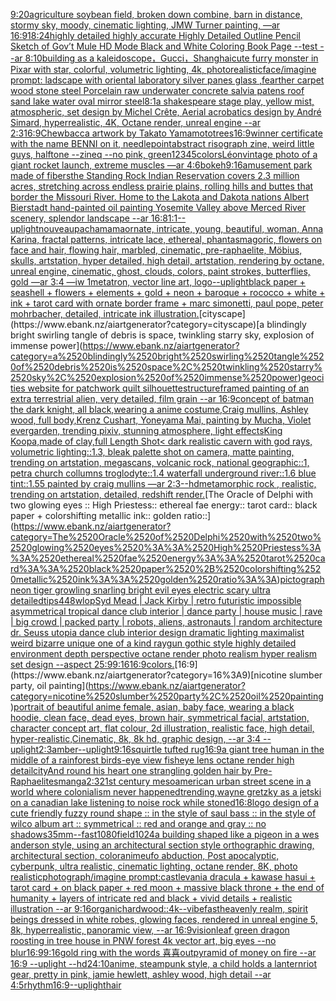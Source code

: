[9:20](https://www.ebank.nz/aiartgenerator?category=9%3A20)[agriculture soybean field, broken down combine, barn in distance, stormy sky, moody, cinematic lighting, JMW Turner painting, —ar 16:9](https://www.ebank.nz/aiartgenerator?category=agriculture%2520soybean%2520field%2C%2520broken%2520down%2520combine%2C%2520barn%2520in%2520distance%2C%2520stormy%2520sky%2C%2520moody%2C%2520cinematic%2520lighting%2C%2520JMW%2520Turner%2520painting%2C%2520%E2%80%94ar%252016%3A9)[18:24](https://www.ebank.nz/aiartgenerator?category=18%3A24)[highly detailed highly accurate Highly Detailed Outline Pencil Sketch of Gov’t Mule HD Mode Black and White Coloring Book Page  --test --ar 8:10](https://www.ebank.nz/aiartgenerator?category=highly%2520detailed%2520highly%2520accurate%2520Highly%2520Detailed%2520Outline%2520Pencil%2520Sketch%2520of%2520Gov%E2%80%99t%2520Mule%2520HD%2520Mode%2520Black%2520and%2520White%2520Coloring%2520Book%2520Page%2520%2520--test%2520--ar%25208%3A10)[building as a kaleidoscope，Gucci，Shanghai](https://www.ebank.nz/aiartgenerator?category=building%2520as%2520a%2520kaleidoscope%EF%BC%8CGucci%EF%BC%8CShanghai)[cute furry monster in Pixar with star, colorful, volumetric lighting, 4k, photorealistic](https://www.ebank.nz/aiartgenerator?category=cute%2520furry%2520monster%2520in%2520Pixar%2520with%2520star%2C%2520colorful%2C%2520volumetric%2520lighting%2C%25204k%2C%2520photorealistic)[face](https://www.ebank.nz/aiartgenerator?category=face)[/imagine prompt: ladscape with oriental laboratory silver panes glass ,fearther carpet wood stone steel Porcelain raw underwater concrete salvia patens roof sand lake water oval mirror steel](https://www.ebank.nz/aiartgenerator?category=/imagine%2520prompt%3A%2520ladscape%2520with%2520oriental%2520laboratory%2520silver%2520panes%2520glass%2520%2Cfearther%2520carpet%2520wood%2520stone%2520steel%2520Porcelain%2520raw%2520underwater%2520concrete%2520salvia%2520patens%2520roof%2520sand%2520lake%2520water%2520oval%2520mirror%2520steel)[8:1](https://www.ebank.nz/aiartgenerator?category=8%3A1)[a shakespeare stage play, yellow mist, atmospheric, set design by Michel Crête, Aerial acrobatics design by André Simard, hyperrealistic, 4K, Octane render, unreal engine --ar 2:3](https://www.ebank.nz/aiartgenerator?category=a%2520shakespeare%2520stage%2520play%2C%2520yellow%2520mist%2C%2520atmospheric%2C%2520set%2520design%2520by%2520Michel%2520Cr%C3%AAte%2C%2520Aerial%2520acrobatics%2520design%2520by%2520Andr%C3%A9%2520Simard%2C%2520hyperrealistic%2C%25204K%2C%2520Octane%2520render%2C%2520unreal%2520engine%2520--ar%25202%3A3)[16:9](https://www.ebank.nz/aiartgenerator?category=16%3A9)[Chewbacca artwork by Takato Yamamoto](https://www.ebank.nz/aiartgenerator?category=Chewbacca%2520artwork%2520by%2520Takato%2520Yamamoto)[trees](https://www.ebank.nz/aiartgenerator?category=trees)[16:9](https://www.ebank.nz/aiartgenerator?category=16%3A9)[winner certificate with the name BENNI on it, needlepoint](https://www.ebank.nz/aiartgenerator?category=winner%2520certificate%2520with%2520the%2520name%2520BENNI%2520on%2520it%2C%2520needlepoint)[abstract risograph zine, weird little guys, halftone --zineq --no pink, green](https://www.ebank.nz/aiartgenerator?category=abstract%2520risograph%2520zine%2C%2520weird%2520little%2520guys%2C%2520halftone%2520--zineq%2520--no%2520pink%2C%2520green)[12345](https://www.ebank.nz/aiartgenerator?category=12345)[colors](https://www.ebank.nz/aiartgenerator?category=colors)[Léon](https://www.ebank.nz/aiartgenerator?category=L%C3%A9on)[vintage photo of a giant rocket launch, extreme muscles —ar 4:6](https://www.ebank.nz/aiartgenerator?category=vintage%2520photo%2520of%2520a%2520giant%2520rocket%2520launch%2C%2520extreme%2520muscles%2520%E2%80%94ar%25204%3A6)[bokeh](https://www.ebank.nz/aiartgenerator?category=bokeh)[9:16](https://www.ebank.nz/aiartgenerator?category=9%3A16)[amusement park made of fibers](https://www.ebank.nz/aiartgenerator?category=amusement%2520park%2520made%2520of%2520fibers)[the Standing Rock Indian Reservation covers 2.3 million acres, stretching across endless prairie plains, rolling hills and buttes that border the Missouri River. Home to the Lakota and Dakota nations Albert Bierstadt hand-painted oil painting Yosemite Valley above Merced River scenery, splendor landscape --ar 16:8](https://www.ebank.nz/aiartgenerator?category=the%2520Standing%2520Rock%2520Indian%2520Reservation%2520covers%25202.3%2520million%2520acres%2C%2520stretching%2520across%2520endless%2520prairie%2520plains%2C%2520rolling%2520hills%2520and%2520buttes%2520that%2520border%2520the%2520Missouri%2520River.%2520Home%2520to%2520the%2520Lakota%2520and%2520Dakota%2520nations%2520Albert%2520Bierstadt%2520hand-painted%2520oil%2520painting%2520Yosemite%2520Valley%2520above%2520Merced%2520River%2520scenery%2C%2520splendor%2520landscape%2520--ar%252016%3A8)[1:1](https://www.ebank.nz/aiartgenerator?category=1%3A1)[--uplight](https://www.ebank.nz/aiartgenerator?category=--uplight)[nouveau](https://www.ebank.nz/aiartgenerator?category=nouveau)[pachamama](https://www.ebank.nz/aiartgenerator?category=pachamama)[ornate, intricate, young, beautiful, woman, Anna Karina, fractal patterns, intricate lace, ethereal, phantasmagoric, flowers on face and hair, flowing hair, marbled, cinematic, pre-raphaelite, Möbius, skulls, artstation, hyper detailed, high detail, artstation, rendering by octane, unreal engine, cinematic, ghost, clouds, colors, paint strokes, butterflies, gold —ar 3:4 —iw 1](https://www.ebank.nz/aiartgenerator?category=ornate%2C%2520intricate%2C%2520young%2C%2520beautiful%2C%2520woman%2C%2520Anna%2520Karina%2C%2520fractal%2520patterns%2C%2520intricate%2520lace%2C%2520ethereal%2C%2520phantasmagoric%2C%2520flowers%2520on%2520face%2520and%2520hair%2C%2520flowing%2520hair%2C%2520marbled%2C%2520cinematic%2C%2520pre-raphaelite%2C%2520M%C3%B6bius%2C%2520skulls%2C%2520artstation%2C%2520hyper%2520detailed%2C%2520high%2520detail%2C%2520artstation%2C%2520rendering%2520by%2520octane%2C%2520unreal%2520engine%2C%2520cinematic%2C%2520ghost%2C%2520clouds%2C%2520colors%2C%2520paint%2520strokes%2C%2520butterflies%2C%2520gold%2520%E2%80%94ar%25203%3A4%2520%E2%80%94iw%25201)[metatron, vector line art, logo](https://www.ebank.nz/aiartgenerator?category=metatron%2C%2520vector%2520line%2520art%2C%2520logo)[--uplight](https://www.ebank.nz/aiartgenerator?category=--uplight)[black paper + seashell + flowers + elements + gold + neon + baroque + rococco + white + ink + tarot card with ornate border frame + marc simonetti, paul pope, peter mohrbacher, detailed, intricate ink illustration.](https://www.ebank.nz/aiartgenerator?category=black%2520paper%2520%2B%2520seashell%2520%2B%2520flowers%2520%2B%2520elements%2520%2B%2520gold%2520%2B%2520neon%2520%2B%2520baroque%2520%2B%2520rococco%2520%2B%2520white%2520%2B%2520ink%2520%2B%2520tarot%2520card%2520with%2520ornate%2520border%2520frame%2520%2B%2520marc%2520simonetti%2C%2520paul%2520pope%2C%2520peter%2520mohrbacher%2C%2520detailed%2C%2520intricate%2520ink%2520illustration.)[cityscape](https://www.ebank.nz/aiartgenerator?category=cityscape)[a blindingly bright swirling tangle of debris is space, twinkling starry sky, explosion of immense power](https://www.ebank.nz/aiartgenerator?category=a%2520blindingly%2520bright%2520swirling%2520tangle%2520of%2520debris%2520is%2520space%2C%2520twinkling%2520starry%2520sky%2C%2520explosion%2520of%2520immense%2520power)[geocities website for patchwork quilt silhouette](https://www.ebank.nz/aiartgenerator?category=geocities%2520website%2520for%2520patchwork%2520quilt%2520silhouette)[structure](https://www.ebank.nz/aiartgenerator?category=structure)[framed painting of an extra terrestrial alien, very detailed, film grain --ar 16:9](https://www.ebank.nz/aiartgenerator?category=framed%2520painting%2520of%2520an%2520extra%2520terrestrial%2520alien%2C%2520very%2520detailed%2C%2520film%2520grain%2520--ar%252016%3A9)[concept of batman the dark knight, all black,wearing a anime costume,Craig mullins, Ashley wood, full body,Krenz Cushart, Yoneyama Mai, painting by Mucha, Violet evergarden, trending pixiv, stunning atmosphere, light effects](https://www.ebank.nz/aiartgenerator?category=concept%2520of%2520batman%2520the%2520dark%2520knight%2C%2520all%2520black%2Cwearing%2520a%2520anime%2520costume%2CCraig%2520mullins%2C%2520Ashley%2520wood%2C%2520full%2520body%2CKrenz%2520Cushart%2C%2520Yoneyama%2520Mai%2C%2520painting%2520by%2520Mucha%2C%2520Violet%2520evergarden%2C%2520trending%2520pixiv%2C%2520stunning%2520atmosphere%2C%2520light%2520effects)[King Koopa,made of clay,full Length Shot](https://www.ebank.nz/aiartgenerator?category=King%2520Koopa%2Cmade%2520of%2520clay%2Cfull%2520Length%2520Shot)[< dark realistic cavern with god rays, volumetric lighting::1.3, bleak palette shot on camera, matte painting, trending on artstation, megascans, volcanic rock, national geographic::1, petra church collumns troglodyte::1.4 waterfall underground river::1.6 blue tint::1.55 painted by craig mullins —ar 2:3](https://www.ebank.nz/aiartgenerator?category=%3C%2520dark%2520realistic%2520cavern%2520with%2520god%2520rays%2C%2520volumetric%2520lighting%3A%3A1.3%2C%2520bleak%2520palette%2520shot%2520on%2520camera%2C%2520matte%2520painting%2C%2520trending%2520on%2520artstation%2C%2520megascans%2C%2520volcanic%2520rock%2C%2520national%2520geographic%3A%3A1%2C%2520petra%2520church%2520collumns%2520troglodyte%3A%3A1.4%2520waterfall%2520underground%2520river%3A%3A1.6%2520blue%2520tint%3A%3A1.55%2520painted%2520by%2520craig%2520mullins%2520%E2%80%94ar%25202%3A3)[--hd](https://www.ebank.nz/aiartgenerator?category=--hd)[metamorphic rock , realistic, trending on artstation, detailed, redshift render.](https://www.ebank.nz/aiartgenerator?category=metamorphic%2520rock%2520%2C%2520realistic%2C%2520trending%2520on%2520artstation%2C%2520detailed%2C%2520redshift%2520render.)[The Oracle of Delphi with two glowing eyes :: High Priestess:: ethereal fae energy:: tarot card:: black paper + colorshifting metallic ink:: golden ratio::](https://www.ebank.nz/aiartgenerator?category=The%2520Oracle%2520of%2520Delphi%2520with%2520two%2520glowing%2520eyes%2520%3A%3A%2520High%2520Priestess%3A%3A%2520ethereal%2520fae%2520energy%3A%3A%2520tarot%2520card%3A%3A%2520black%2520paper%2520%2B%2520colorshifting%2520metallic%2520ink%3A%3A%2520golden%2520ratio%3A%3A)[pictograph](https://www.ebank.nz/aiartgenerator?category=pictograph)[neon tiger growling snarling bright evil eyes electric scary ultra detailed](https://www.ebank.nz/aiartgenerator?category=neon%2520tiger%2520growling%2520snarling%2520bright%2520evil%2520eyes%2520electric%2520scary%2520ultra%2520detailed)[tips](https://www.ebank.nz/aiartgenerator?category=tips)[448](https://www.ebank.nz/aiartgenerator?category=448)[wlop](https://www.ebank.nz/aiartgenerator?category=wlop)[Syd Mead | Jack Kirby | retro futuristic impossible asymmetrical tropical dance club interior | dance party | house music | rave | big crowd | packed party |  robots, aliens, astronauts | random architecture dr. Seuss utopia dance club interior design dramatic lighting maximalist weird bizarre unique one of a kind raygun gothic style highly detailed environment depth perspective octane render photo realism hyper realism set design --aspect 25:9](https://www.ebank.nz/aiartgenerator?category=Syd%2520Mead%2520%7C%2520Jack%2520Kirby%2520%7C%2520retro%2520futuristic%2520impossible%2520asymmetrical%2520tropical%2520dance%2520club%2520interior%2520%7C%2520dance%2520party%2520%7C%2520house%2520music%2520%7C%2520rave%2520%7C%2520big%2520crowd%2520%7C%2520packed%2520party%2520%7C%2520%2520robots%2C%2520aliens%2C%2520astronauts%2520%7C%2520random%2520architecture%2520dr.%2520Seuss%2520utopia%2520dance%2520club%2520interior%2520design%2520dramatic%2520lighting%2520maximalist%2520weird%2520bizarre%2520unique%2520one%2520of%2520a%2520kind%2520raygun%2520gothic%2520style%2520highly%2520detailed%2520environment%2520depth%2520perspective%2520octane%2520render%2520photo%2520realism%2520hyper%2520realism%2520set%2520design%2520--aspect%252025%3A9)[9:16](https://www.ebank.nz/aiartgenerator?category=9%3A16)[16:9](https://www.ebank.nz/aiartgenerator?category=16%3A9)[colors.](https://www.ebank.nz/aiartgenerator?category=colors.)[16:9](https://www.ebank.nz/aiartgenerator?category=16%3A9)[nicotine slumber party, oil painting](https://www.ebank.nz/aiartgenerator?category=nicotine%2520slumber%2520party%2C%2520oil%2520painting)[portrait of beautiful anime female, asian, baby face, wearing a black hoodie, clean face, dead eyes, brown hair, symmetrical facial, artstation, character concept art, flat colour, 2d illustration, realistic face, high detail, hyper-realistic,Cinematic, 8k, 8k hd, graphic design, --ar 3:4 --uplight](https://www.ebank.nz/aiartgenerator?category=portrait%2520of%2520beautiful%2520anime%2520female%2C%2520asian%2C%2520baby%2520face%2C%2520wearing%2520a%2520black%2520hoodie%2C%2520clean%2520face%2C%2520dead%2520eyes%2C%2520brown%2520hair%2C%2520symmetrical%2520facial%2C%2520artstation%2C%2520character%2520concept%2520art%2C%2520flat%2520colour%2C%25202d%2520illustration%2C%2520realistic%2520face%2C%2520high%2520detail%2C%2520hyper-realistic%2CCinematic%2C%25208k%2C%25208k%2520hd%2C%2520graphic%2520design%2C%2520--ar%25203%3A4%2520--uplight)[2:3](https://www.ebank.nz/aiartgenerator?category=2%3A3)[amber](https://www.ebank.nz/aiartgenerator?category=amber)[--uplight](https://www.ebank.nz/aiartgenerator?category=--uplight)[9:16](https://www.ebank.nz/aiartgenerator?category=9%3A16)[squirtle tufted rug](https://www.ebank.nz/aiartgenerator?category=squirtle%2520tufted%2520rug)[16:9](https://www.ebank.nz/aiartgenerator?category=16%3A9)[a giant tree human in the middle of a rainforest birds-eye view fisheye lens octane render high detail](https://www.ebank.nz/aiartgenerator?category=a%2520giant%2520tree%2520human%2520in%2520the%2520middle%2520of%2520a%2520rainforest%2520birds-eye%2520view%2520fisheye%2520lens%2520octane%2520render%2520high%2520detail)[city](https://www.ebank.nz/aiartgenerator?category=city)[And round his heart one strangling golden hair by Pre-Raphaelites](https://www.ebank.nz/aiartgenerator?category=And%2520round%2520his%2520heart%2520one%2520strangling%2520golden%2520hair%2520by%2520Pre-Raphaelites)[manga](https://www.ebank.nz/aiartgenerator?category=manga)[2:3](https://www.ebank.nz/aiartgenerator?category=2%3A3)[21st century mesoamerican urban street scene in a world where colonialism never happened](https://www.ebank.nz/aiartgenerator?category=21st%2520century%2520mesoamerican%2520urban%2520street%2520scene%2520in%2520a%2520world%2520where%2520colonialism%2520never%2520happened)[trending,](https://www.ebank.nz/aiartgenerator?category=trending%2C)[wayne gretzky as a jetski on a canadian lake listening to noise rock while stoned](https://www.ebank.nz/aiartgenerator?category=wayne%2520gretzky%2520as%2520a%2520jetski%2520on%2520a%2520canadian%2520lake%2520listening%2520to%2520noise%2520rock%2520while%2520stoned)[16:8](https://www.ebank.nz/aiartgenerator?category=16%3A8)[logo design of a cute friendly fuzzy round shape :: in the style of saul bass :: in the style of wilco album art :: symmetrical :: red and orange and gray  :: no shadows](https://www.ebank.nz/aiartgenerator?category=logo%2520design%2520of%2520a%2520cute%2520friendly%2520fuzzy%2520round%2520shape%2520%3A%3A%2520in%2520the%2520style%2520of%2520saul%2520bass%2520%3A%3A%2520in%2520the%2520style%2520of%2520wilco%2520album%2520art%2520%3A%3A%2520symmetrical%2520%3A%3A%2520red%2520and%2520orange%2520and%2520gray%2520%2520%3A%3A%2520no%2520shadows)[35mm](https://www.ebank.nz/aiartgenerator?category=35mm)[--fast](https://www.ebank.nz/aiartgenerator?category=--fast)[1080](https://www.ebank.nz/aiartgenerator?category=1080)[field](https://www.ebank.nz/aiartgenerator?category=field)[1024](https://www.ebank.nz/aiartgenerator?category=1024)[a building shaped like a pigeon in a wes anderson style, using an architectural section style orthographic drawing, architectural section, color](https://www.ebank.nz/aiartgenerator?category=a%2520building%2520shaped%2520like%2520a%2520pigeon%2520in%2520a%2520wes%2520anderson%2520style%2C%2520using%2520an%2520architectural%2520section%2520style%2520orthographic%2520drawing%2C%2520architectural%2520section%2C%2520color)[anime](https://www.ebank.nz/aiartgenerator?category=anime)[ufo abduction, Post apocalyptic, cyberpunk, ultra realistic, cinematic lighting, octane render, 8K, photo realistic](https://www.ebank.nz/aiartgenerator?category=ufo%2520abduction%2C%2520Post%2520apocalyptic%2C%2520cyberpunk%2C%2520ultra%2520realistic%2C%2520cinematic%2520lighting%2C%2520octane%2520render%2C%25208K%2C%2520photo%2520realistic)[photograph](https://www.ebank.nz/aiartgenerator?category=photograph)[/imagine prompt:castlevania dracula + kawase hasui + tarot card + on black paper + red moon + massive black throne + the end of humanity + layers of intricate red and black + vivid details + realistic illustration --ar 9:16](https://www.ebank.nz/aiartgenerator?category=/imagine%2520prompt%3Acastlevania%2520dracula%2520%2B%2520kawase%2520hasui%2520%2B%2520tarot%2520card%2520%2B%2520on%2520black%2520paper%2520%2B%2520red%2520moon%2520%2B%2520massive%2520black%2520throne%2520%2B%2520the%2520end%2520of%2520humanity%2520%2B%2520layers%2520of%2520intricate%2520red%2520and%2520black%2520%2B%2520vivid%2520details%2520%2B%2520realistic%2520illustration%2520--ar%25209%3A16)[organic](https://www.ebank.nz/aiartgenerator?category=organic)[hardwood::](https://www.ebank.nz/aiartgenerator?category=hardwood%3A%3A)[4k](https://www.ebank.nz/aiartgenerator?category=4k)[--vibefast](https://www.ebank.nz/aiartgenerator?category=--vibefast)[heavenly realm, spirit beings dressed in white robes, glowing faces, rendered in unreal engine 5, 8k, hyperrealistic, panoramic view, --ar 16:9](https://www.ebank.nz/aiartgenerator?category=heavenly%2520realm%2C%2520spirit%2520beings%2520dressed%2520in%2520white%2520robes%2C%2520glowing%2520faces%2C%2520rendered%2520in%2520unreal%2520engine%25205%2C%25208k%2C%2520hyperrealistic%2C%2520panoramic%2520view%2C%2520--ar%252016%3A9)[vision](https://www.ebank.nz/aiartgenerator?category=vision)[leaf green dragon roosting in tree house in PNW forest 4k vector art, big eyes --no blur](https://www.ebank.nz/aiartgenerator?category=leaf%2520green%2520dragon%2520roosting%2520in%2520tree%2520house%2520in%2520PNW%2520forest%25204k%2520vector%2520art%2C%2520big%2520eyes%2520--no%2520blur)[16:9](https://www.ebank.nz/aiartgenerator?category=16%3A9)[9:16](https://www.ebank.nz/aiartgenerator?category=9%3A16)[gold ring with the words 喜喜](https://www.ebank.nz/aiartgenerator?category=gold%2520ring%2520with%2520the%2520words%2520%E5%96%9C%E5%96%9C)[out](https://www.ebank.nz/aiartgenerator?category=out)[pyramid of money on fire --ar 16:9 --uplight --hd](https://www.ebank.nz/aiartgenerator?category=pyramid%2520of%2520money%2520on%2520fire%2520--ar%252016%3A9%2520--uplight%2520--hd)[24:10](https://www.ebank.nz/aiartgenerator?category=24%3A10)[anime, steampunk style, a child holds a lantern](https://www.ebank.nz/aiartgenerator?category=anime%2C%2520steampunk%2520style%2C%2520a%2520child%2520holds%2520a%2520lantern)[riot gear, pretty in pink, jamie hewlett, ashley wood, high detail --ar 4:5](https://www.ebank.nz/aiartgenerator?category=riot%2520gear%2C%2520pretty%2520in%2520pink%2C%2520jamie%2520hewlett%2C%2520ashley%2520wood%2C%2520high%2520detail%2520--ar%25204%3A5)[rhythm](https://www.ebank.nz/aiartgenerator?category=rhythm)[16:9](https://www.ebank.nz/aiartgenerator?category=16%3A9)[--uplight](https://www.ebank.nz/aiartgenerator?category=--uplight)[hair](https://www.ebank.nz/aiartgenerator?category=hair)